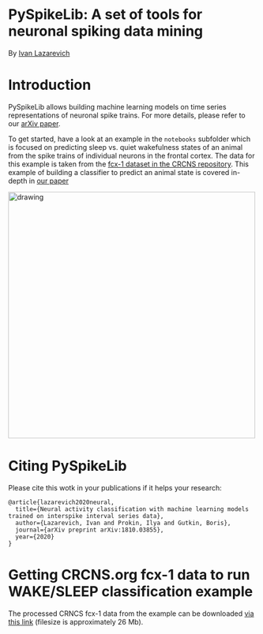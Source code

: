 




# PySpikeLib: A set of tools for neuronal spiking data mining

By [Ivan Lazarevich](https://lazarevi.ch)

# Introduction

PySpikeLib allows building machine learning models on time series representations of neuronal spike trains. For more details, please refer to our [arXiv paper](https://arxiv.org/abs/1810.03855).

To get started, have a look at an example in the `notebooks` subfolder which is focused on predicting sleep vs. quiet wakefulness states of an animal from the spike trains of individual neurons in the frontal cortex. The data for this example is taken from the [fcx-1 dataset in the CRCNS repository](http://crcns.org/data-sets/fcx/fcx-1/about-fcx-1). This example of building a classifier to predict an animal state is covered in-depth in [our paper](https://arxiv.org/abs/1810.03855)

<img src="https://i.imgur.com/7xqACVK.jpg" alt="drawing" width="500"/>

# Citing PySpikeLib
Please cite this wotk in your publications if it helps your research:

```
@article{lazarevich2020neural,
  title={Neural activity classification with machine learning models trained on interspike interval series data},
  author={Lazarevich, Ivan and Prokin, Ilya and Gutkin, Boris},
  journal={arXiv preprint arXiv:1810.03855},
  year={2020}
}
```

# Getting CRCNS.org fcx-1 data to run WAKE/SLEEP classification example 

The processed CRNCS fcx-1 data from the example can be downloaded [via this link](https://drive.google.com/open?id=1fQKpYPHmenob692YZaG1P7YKWCYaTw19) (filesize is approximately 26 Mb).
